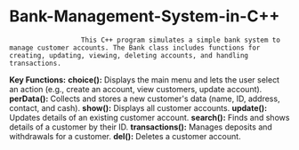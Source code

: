 # Bank-Management-System-in-C++
                      This C++ program simulates a simple bank system to manage customer accounts. The Bank class includes functions for creating, updating, viewing, deleting accounts, and handling transactions.
**Key Functions:**
**choice():** 
          Displays the main menu and lets the user select an action (e.g., create an account, view customers, update account).
**perData():** 
          Collects and stores a new customer's data (name, ID, address, contact, and cash).
**show():**
           Displays all customer accounts.
**update():** 
          Updates details of an existing customer account.
**search():** 
          Finds and shows details of a customer by their ID.
**transactions():** 
          Manages deposits and withdrawals for a customer.
**del():** 
          Deletes a customer account.
